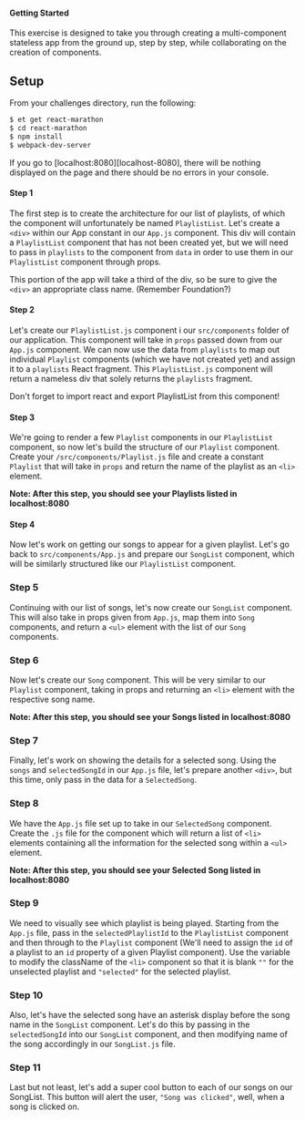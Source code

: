 #### Getting Started

This exercise is designed to take you through creating a multi-component stateless app from the ground up, step by step, while collaborating on the creation of components.

## Setup

From your challenges directory, run the following:

```sh
$ et get react-marathon
$ cd react-marathon
$ npm install
$ webpack-dev-server
```
If you go to [localhost:8080][localhost-8080], there will be nothing displayed on the page and there should be no errors in your console.

#### Step 1

The first step is to create the architecture for our list of playlists, of which the component will unfortunately be named `PlaylistList`. Let's create a `<div>` within our App constant in our `App.js` component. This div will contain a `PlaylistList` component that has not been created yet, but we will need to pass in `playlists` to the component from `data` in order to use them in our `PlaylistList` component through props.

This portion of the app will take a third of the div, so be sure to give the `<div>` an appropriate class name. (Remember Foundation?)

#### Step 2

Let's create our `PlaylistList.js` component i our `src/components` folder of our application. This component will take in `props` passed down from our `App.js` component. We can now use the data from `playlists` to map out individual `Playlist` components (which we have not created yet) and assign it to a `playlists` React fragment. This `PlaylistList.js` component will return a nameless div that solely returns the `playlists` fragment.

Don't forget to import react and export PlaylistList from this component!

#### Step 3
We're going to render a few `Playlist` components in our `PlaylistList` component, so now let's build the structure of our `Playlist` component. Create your `/src/components/Playlist.js` file and create a constant `Playlist` that will take in `props` and return the name of the playlist as an `<li>` element.

**Note: After this step, you should see your Playlists listed in localhost:8080**

#### Step 4
Now let's work on getting our songs to appear for a given playlist. Let's go back to `src/components/App.js` and prepare our `SongList` component, which will be similarly structured like our `PlaylistList` component.

### Step 5
Continuing with our list of songs, let's now create our `SongList` component. This will also take in props given from `App.js`, map them into `Song` components, and return a `<ul>` element with the list of our `Song` components.

### Step 6
Now let's create our `Song` component. This will be very similar to our `Playlist` component, taking in props and returning an `<li>` element with the respective song name.

**Note: After this step, you should see your Songs listed in localhost:8080**

### Step 7
Finally, let's work on showing the details for a selected song. Using the `songs` and `selectedSongId` in our `App.js` file, let's prepare another `<div>`, but this time, only pass in the data for a `SelectedSong`.

### Step 8
We have the `App.js` file set up to take in our `SelectedSong` component. Create the `.js` file for the component which will return a list of `<li>` elements containing all the information for the selected song within a `<ul>` element.

**Note: After this step, you should see your Selected Song listed in localhost:8080**

### Step 9
We need to visually see which playlist is being played. Starting from the `App.js` file, pass in the `selectedPlaylistId` to the `PlaylistList` component and then through to the `Playlist` component (We'll need to assign the `id` of a playlist to an `id` property of a given Playlist component). Use the variable to modify the className of the `<li>` component so that it is blank `""` for the unselected playlist and `"selected"` for the selected playlist.

### Step 10
Also, let's have the selected song have an asterisk display before the song name in the `SongList` component. Let's do this by passing in the `selectedSongId` into our `SongList` component, and then modifying name of the song accordingly in our `SongList.js` file.

### Step 11
Last but not least, let's add a super cool button to each of our songs on our SongList. This button will alert the user, `"Song was clicked"`, well, when a song is clicked on.
